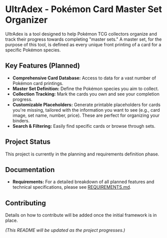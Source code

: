 # UltrAdex - Pokémon Card Master Set Organizer

UltrAdex is a tool designed to help Pokémon TCG collectors organize and track their progress towards completing "master sets." A master set, for the purpose of this tool, is defined as every unique front printing of a card for a specific Pokémon species.

## Key Features (Planned)

*   **Comprehensive Card Database:** Access to data for a vast number of Pokémon card printings.
*   **Master Set Definition:** Define the Pokémon species you aim to collect.
*   **Collection Tracking:** Mark the cards you own and see your completion progress.
*   **Customizable Placeholders:** Generate printable placeholders for cards you're missing, tailored with the information you want to see (e.g., card image, set name, number, price). These are perfect for organizing your binders.
*   **Search & Filtering:** Easily find specific cards or browse through sets.

## Project Status

This project is currently in the planning and requirements definition phase.

## Documentation

*   **Requirements:** For a detailed breakdown of all planned features and technical specifications, please see [REQUIREMENTS.md](REQUIREMENTS.md).

## Contributing

Details on how to contribute will be added once the initial framework is in place.

*(This README will be updated as the project progresses.)*
